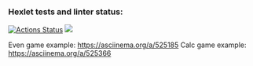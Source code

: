 ### Hexlet tests and linter status:
[![Actions Status](https://github.com/veb1994/java-project-lvl1/workflows/hexlet-check/badge.svg)](https://github.com/veb1994/java-project-lvl1/actions)
<a href="https://codeclimate.com/github/veb1994/java-project-lvl1/maintainability"><img src="https://api.codeclimate.com/v1/badges/ea795f494c57356be705/maintainability" /></a>

Even game example: https://asciinema.org/a/525185
Calc game example: https://asciinema.org/a/525366
